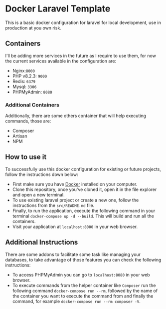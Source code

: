 # Docker Laravel Template

This is a basic docker configuration for laravel for local development, use in production at you own risk.

## Containers

I'll be adding more services in the future as I require to use them, for now the current services available in the configuration are:

- Nginx:`8000`
- PHP v8.2.3: `9000`
- Redis: `6379`
- Mysql: `3306`
- PHPMyAdmin: `8080`

### Additional Containers

Additionally, there are some others container that will help executing commands, those are:

- Composer
- Artisan
- NPM
 
## How to use it

To successfully use this docker configuration for existing or future projects, follow the instructions down below:

- First make sure you have [Docker](https://docs.docker.com/desktop/) installed on your computer.
- Clone this repository, once you've cloned it, open it in the file explorer and open a new terminal.
- To use existing laravel project or create a new one, follow the instructions from the `src/README.md` file.
- Finally, to run the application, execute the following command in your terminal `docker-compose up -d --build`. This will build and run all the containers.
- Visit your application at `localhost:8000` in your web browser.

## Additional Instructions

There are some addons to facilitate some task like managing your databases, to take advantage of those features you can check the following instructions:

- To access PHPMyAdmin you can go to `localhost:8080` in your web browser.
- To execute commands from the helper container like `Composer` run the following command `docker-compose run --rm`, followed by the name of the container you want to execute the command from and finally the command, for example `docker-compose run --rm composer -V`.